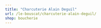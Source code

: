 ```yaml
---
title: "Charcuterie Alain Deguil"
url: /le-bouscat/charcuterie-alain-deguil/
shop: boucherie
---
```

